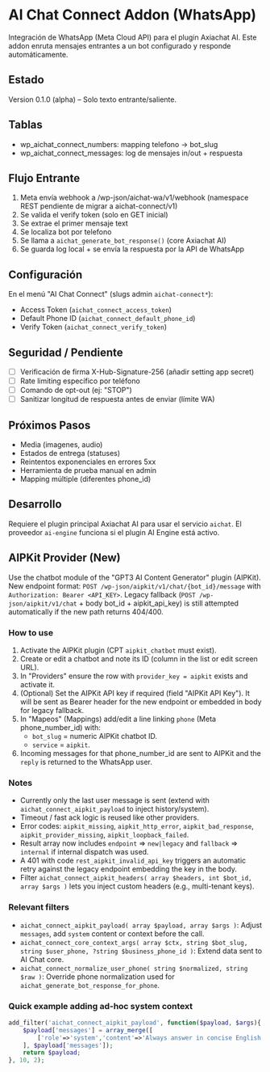 # AI Chat Connect Addon (WhatsApp)

Integración de WhatsApp (Meta Cloud API) para el plugin Axiachat AI. Este addon enruta mensajes entrantes a un bot configurado y responde automáticamente.

## Estado
Version 0.1.0 (alpha) – Solo texto entrante/saliente.

## Tablas
- wp_aichat_connect_numbers: mapping telefono -> bot_slug
- wp_aichat_connect_messages: log de mensajes in/out + respuesta

## Flujo Entrante
1. Meta envía webhook a /wp-json/aichat-wa/v1/webhook (namespace REST pendiente de migrar a aichat-connect/v1)
2. Se valida el verify token (solo en GET inicial)
3. Se extrae el primer mensaje text
4. Se localiza bot por telefono
5. Se llama a `aichat_generate_bot_response()` (core Axiachat AI)
6. Se guarda log local + se envía la respuesta por la API de WhatsApp

## Configuración
En el menú "AI Chat Connect" (slugs admin `aichat-connect*`):
- Access Token (`aichat_connect_access_token`)
- Default Phone ID (`aichat_connect_default_phone_id`)
- Verify Token (`aichat_connect_verify_token`)

## Seguridad / Pendiente
- [ ] Verificación de firma X-Hub-Signature-256 (añadir setting app secret)
- [ ] Rate limiting específico por teléfono
- [ ] Comando de opt-out (ej: "STOP")
- [ ] Sanitizar longitud de respuesta antes de enviar (límite WA)

## Próximos Pasos
- Media (imagenes, audio)
- Estados de entrega (statuses)
- Reintentos exponenciales en errores 5xx
- Herramienta de prueba manual en admin
- Mapping múltiple (diferentes phone_id)

<!-- Sección de migración eliminada: ya migrado en tu instalación -->
## Desarrollo
Requiere el plugin principal Axiachat AI para usar el servicio `aichat`. El proveedor `ai-engine` funciona si el plugin AI Engine está activo.

## AIPKit Provider (New)
Use the chatbot module of the "GPT3 AI Content Generator" plugin (AIPKit). New endpoint format: `POST /wp-json/aipkit/v1/chat/{bot_id}/message` with `Authorization: Bearer <API_KEY>`. Legacy fallback (`POST /wp-json/aipkit/v1/chat` + body bot_id + aipkit_api_key) is still attempted automatically if the new path returns 404/400.

### How to use
1. Activate the AIPKit plugin (CPT `aipkit_chatbot` must exist).
2. Create or edit a chatbot and note its ID (column in the list or edit screen URL).
3. In "Providers" ensure the row with `provider_key = aipkit` exists and activate it.
4. (Optional) Set the AIPKit API key if required (field "AIPKit API Key"). It will be sent as Bearer header for the new endpoint or embedded in body for legacy fallback.
5. In "Mapeos" (Mappings) add/edit a line linking `phone` (Meta phone_number_id) with:
   - `bot_slug` = numeric AIPKit chatbot ID.
   - `service` = `aipkit`.
6. Incoming messages for that phone_number_id are sent to AIPKit and the `reply` is returned to the WhatsApp user.

### Notes
* Currently only the last user message is sent (extend with `aichat_connect_aipkit_payload` to inject history/system).
* Timeout / fast ack logic is reused like other providers.
* Error codes: `aipkit_missing`, `aipkit_http_error`, `aipkit_bad_response`, `aipkit_provider_missing`, `aipkit_loopback_failed`.
* Result array now includes `endpoint` => `new|legacy` and `fallback` => `internal` if internal dispatch was used.
* A 401 with code `rest_aipkit_invalid_api_key` triggers an automatic retry against the legacy endpoint embedding the key in the body.
* Filter `aichat_connect_aipkit_headers( array $headers, int $bot_id, array $args )` lets you inject custom headers (e.g., multi-tenant keys).

### Relevant filters
* `aichat_connect_aipkit_payload( array $payload, array $args )`: Adjust `messages`, add `system` content or context before the call.
* `aichat_connect_core_context_args( array $ctx, string $bot_slug, string $user_phone, ?string $business_phone_id )`: Extend data sent to AI Chat core.
* `aichat_connect_normalize_user_phone( string $normalized, string $raw )`: Override phone normalization used for `aichat_generate_bot_response_for_phone`.

### Quick example adding ad-hoc system context
```php
add_filter('aichat_connect_aipkit_payload', function($payload, $args){
	$payload['messages'] = array_merge([
		['role'=>'system','content'=>'Always answer in concise English.'],
	], $payload['messages']);
	return $payload;
}, 10, 2);
```

